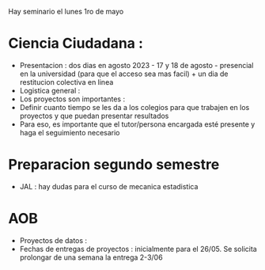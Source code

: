 

Hay seminario el lunes 1ro de mayo 


# Ciencia Ciudadana :

- Presentacion : dos dias en agosto 2023 - 17 y 18 de agosto - presencial en la universidad (para que el acceso sea mas facil) + un dia de restitucion colectiva en linea
- Logistica general : 
- Los proyectos son importantes : 
- Definir cuanto tiempo se les da a los colegios para que trabajen en los proyectos y que puedan presentar resultados
- Para eso, es importante que el tutor/persona encargada esté presente y haga el seguimiento necesario

# Preparacion segundo semestre

- JAL : hay dudas para el curso de mecanica estadistica

# AOB

- Proyectos de datos :
- Fechas de entregas de proyectos : inicialmente para el 26/05. Se solicita prolongar de una semana la entrega 2-3/06
